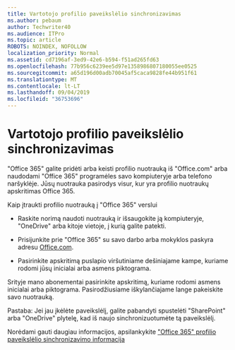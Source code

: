 ```yaml
---
title: Vartotojo profilio paveikslėlio sinchronizavimas
ms.author: pebaum
author: Techwriter40
ms.audience: ITPro
ms.topic: article
ROBOTS: NOINDEX, NOFOLLOW
localization_priority: Normal
ms.assetid: cd7196af-3ed9-42e6-b594-f51ad265fd63
ms.openlocfilehash: 77b956c6239ee5d97e1358986807180055ee0525
ms.sourcegitcommit: a65d196d00adb70045af5caca9828fe44b951f61
ms.translationtype: MT
ms.contentlocale: lt-LT
ms.lasthandoff: 09/04/2019
ms.locfileid: "36753696"
---
```

# <a name="sync-a-users-profile-picture"></a>Vartotojo profilio paveikslėlio sinchronizavimas

"Office 365" galite pridėti arba keisti profilio nuotrauką iš "Office.com" arba naudodami "Office 365" programėles savo kompiuteryje arba telefono naršyklėje. Jūsų nuotrauka pasirodys visur, kur yra profilio nuotraukų apskritimas Office 365.

Kaip įtraukti profilio nuotrauką į "Office 365" verslui

- Raskite norimą naudoti nuotrauką ir išsaugokite ją kompiuteryje, "OneDrive" arba kitoje vietoje, į kurią galite patekti.

- Prisijunkite prie "Office 365" su savo darbo arba mokyklos paskyra adresu [Office.com](http://www.office.com).

- Pasirinkite apskritimą puslapio viršutiniame dešiniajame kampe, kuriame rodomi jūsų inicialai arba asmens piktograma.

Srityje mano abonementai pasirinkite apskritimą, kuriame rodomi asmens inicialai arba piktograma. Pasirodžiusiame iškylančiajame lange pakeiskite savo nuotrauką.

Pastaba: Jei jau įkėlėte paveikslėlį, galite pabandyti spustelėti "SharePoint" arba "OneDrive" plytelę, kad iš naujo sinchronizuotumėte tą paveikslėlį.

Norėdami gauti daugiau informacijos, apsilankykite ["Office 365" profilio paveikslėlio sinchronizavimo informacija](https://support.office.com/article/information-about-profile-picture-synchronization-in-office-365-20594d76-d054-4af4-a660-401133e3d48a)

